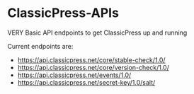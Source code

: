 # ClassicPress-APIs
VERY Basic API endpoints to get ClassicPress up and running

Current endpoints are:

 - https://api.classicpress.net/core/stable-check/1.0/
 - https://api.classicpress.net/core/version-check/1.0/
 - https://api.classicpress.net/events/1.0/
 - https://api.classicpress.net/secret-key/1.0/salt/
